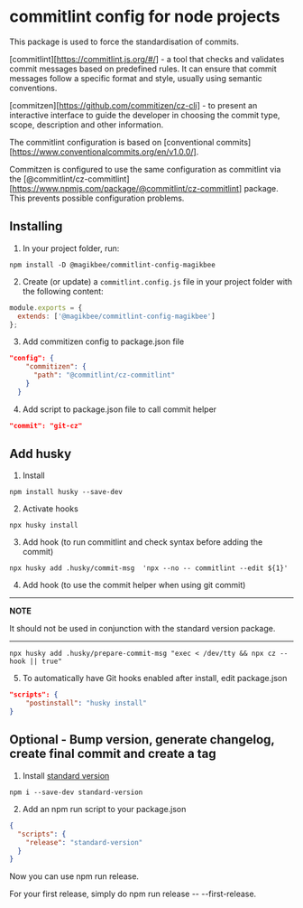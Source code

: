 # commitlint config for node projects

This package is used to force the standardisation of commits. 

[commitlint][https://commitlint.js.org/#/]  - a tool that checks and validates commit messages based on predefined rules. It can ensure that commit messages follow a specific format and style, usually using semantic conventions.

[commitzen][https://github.com/commitizen/cz-cli] - to present an interactive interface to guide the developer in choosing the commit type, scope, description and other information.

The commitlint configuration is based on [conventional commits][https://www.conventionalcommits.org/en/v1.0.0/].

Commitzen is configured to use the same configuration as commitlint via the [@commitlint/cz-commitlint][https://www.npmjs.com/package/@commitlint/cz-commitlint] package. This prevents possible configuration problems.

## Installing

1. In your project folder, run:

```
npm install -D @magikbee/commitlint-config-magikbee
```

2. Create (or update) a `commitlint.config.js` file in your project folder with the following content:

```js
module.exports = {
  extends: ['@magikbee/commitlint-config-magikbee']
};
```

3. Add commitizen config to package.json file

```json
"config": {
    "commitizen": {
      "path": "@commitlint/cz-commitlint"
    }
  }
```

4. Add script to package.json file to call commit helper

```json
"commit": "git-cz"
```

## Add husky

1. Install

```
npm install husky --save-dev
```

2. Activate hooks

```
npx husky install
```

3. Add hook (to run commitlint and check syntax before adding the commit)

```
npx husky add .husky/commit-msg  'npx --no -- commitlint --edit ${1}'
```

4. Add hook (to use the commit helper when using git commit)

---
**NOTE**

It should not be used in conjunction with the standard version package.

---

```
npx husky add .husky/prepare-commit-msg "exec < /dev/tty && npx cz --hook || true"
```

5. To automatically have Git hooks enabled after install, edit package.json

```json
"scripts": {
    "postinstall": "husky install"
}
```

## Optional - Bump version, generate changelog, create final commit and create a tag 

1. Install [standard version](https://github.com/conventional-changelog/standard-version)

```
npm i --save-dev standard-version
```

2. Add an npm run script to your package.json

```json
{
  "scripts": {
    "release": "standard-version"
  }
}
```

Now you can use npm run release.

For your first release, simply do npm run release -- --first-release.

